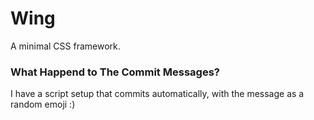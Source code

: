# Wing

A minimal CSS framework.

### What Happend to The Commit Messages?

I have a script setup that commits automatically, with the message as a random emoji :)